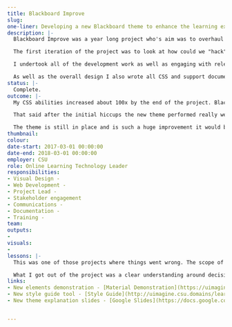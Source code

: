 ```yaml
---
title: Blackboard Improve
slug:
one-liner: Developing a new Blackboard theme to enhance the learning experience.
description: |-
  Blackboard Improve was a year long project who's aim was to overhaul the student experience in the Learning Management System (in this case Blackboard). The LMS is a key technology that all students studying at CSU have to engage with - regardless of if they are studying online or on campus. It provides a central point of communication and distribution of relevant learning materials and activities. That said the LMS is an external system (vendor owned and managed) and had very little changed from the default. The gulf between students experience in our internal systems and websites and the LMS had grown immeasurably and the LMS was looking quite sad and old. It also lacked key features like responsive design making it mostly incompatible with mobile devices.

  The first iteration of the project was to look at how could we "hack" the system to improve the look and feel for some high profile courses. This was done by injecting CSS inline into the page which was effective but unsustainable and scalable. We petitioned to get permission to move these changes into the main theme, so that they would be available to all and improve the default styles of content in all courses.

  I undertook all of the development work as well as engaging with relevant stakeholders and helped create the **Learning Materials** style guide which we incorporated into the main theme. The other large component of the project, and the most difficult, was to restyle the whole Blackboard interface, from top to bottom. This would bring it into line with CSUs other online systems and greatly improve the user interface.

  As well as the overall design I also wrote all CSS and support documentation, developed the style guide site, was the main point of call for troubleshooting and communication.
status: |-
  Complete.
outcome: |-
  My CSS abilities increased about 100x by the end of the project. Blackboard is due for an entire redesign and when you peek under the hood you know why. A couple of decades of code build up, inconsistencies, feature additions means that it is heaving with technical debt. Rather than being able to address that debt, which may have in the end been easier, I could only change the visual components on the screen via CSS. It required a ninja-like approach in some cases because of poor markup or design within Blackboard. The timelines were also quite tight and rather than rolling out in a staged way the decision was made to launch at the beginning of the year and the busiest teaching period. Communication were not affective as staff were away over the Christmas and New Year break and there was a definitive crunch when it went live at the start of session.

  That said after the initial hiccups the new theme performed really well and the student response was overwhelmingly positive. Even the academics that had reacted to the new theme could understand the reasons for the change and the methodology that was undertaken.

  The theme is still in place and is such a huge improvement it would be difficult to go back to anything like the default now.
thumbnail:
colour:
date-start: 2017-03-01 00:00:00
date-end: 2018-03-01 00:00:00
employer: CSU
role: Online Learning Technology Leader
responsibilities:
- Visual Design -
- Web Development -
- Project Lead -
- Stakeholder engagement
- Communications -
- Documentation -
- Training -
team:
outputs:
-
visuals:
-
lessons: |-
  This was one of those projects where things went wrong. The scope of the project was large - it affected every single student and all teaching staff - but it wasn't resourced accordingly. This is because of internal structures within the university and the fact that Product Owners aren't necessarily in control of the resources to actually manage the product itself. For example the main pool of staff with web development experience are in the web team - who's remit is the website and admin systems, not learning and teaching systems. So a lot of responsibility went onto my shoulders as well as most of the labour required to complete the project. At the same time many decisions that directly affected the project were not in my control and so I was beholden to changes to timelines, timeframes and rollout dates that were beyond my control. We had limited ability to test effectively given the scale of the system and we weren't able to stagger rollout, it was all or nothing.

  What I got out of the project was a clear understanding around decision making, resource allocation, staff burnout (my own) and the need for more diverse communications strategies. 
links:
- New elements demonstration - [Material Demonstration](https://uimagine.edu.au/interact2-theme/material-demo/)
- New style guide tool - [Style Guide](http://uimagine.csu.domains/learning-materials/)
- New theme explanation slides - [Google Slides](https://docs.google.com/presentation/d/1UPZpZicGgi1clq2b-EK2tsg0dJE5rysVPLB340WUR8c/edit?usp=sharing)


---
```


